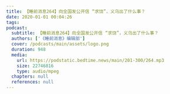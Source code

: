 ```yaml
---
title: 【睡前消息264】向全国发公开信 “求饶”，义乌出了什么事？
date: 2020-01-01 00:04:26
tags:
podcast:
  subtitle: 【睡前消息264】向全国发公开信 “求饶”，义乌出了什么事？
  authors: ['《睡前消息》编辑部']
  cover: /podcasts/main/assets/logo.png
  duration: 948
  media:
    url: https://podstatic.bedtime.news/main/201-300/264.mp3
    size: 22746816
    type: audio/mpeg
  chapters: null
  references: null
---
```

